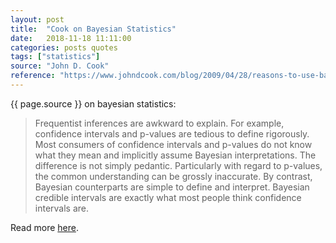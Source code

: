 ```yaml
---
layout: post
title:  "Cook on Bayesian Statistics"
date:   2018-11-18 11:11:00
categories: posts quotes
tags: ["statistics"]
source: "John D. Cook"
reference: "https://www.johndcook.com/blog/2009/04/28/reasons-to-use-bayesian-inference/"
---
```


{{ page.source }} on bayesian statistics:

> Frequentist inferences are awkward to explain. For example, confidence intervals and p-values are tedious to define rigorously. Most consumers of confidence intervals and p-values do not know what they mean and implicitly assume Bayesian interpretations. The difference is not simply pedantic. Particularly with regard to p-values, the common understanding can be grossly inaccurate. By contrast, Bayesian counterparts are simple to define and interpret. Bayesian credible intervals are exactly what most people think confidence intervals are.

Read more [here]({{page.reference}}).

